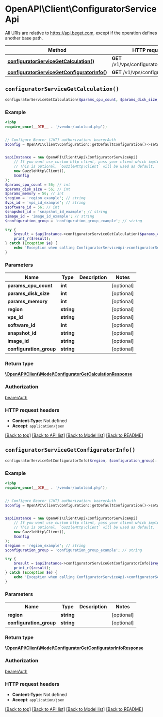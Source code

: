 # OpenAPI\Client\ConfiguratorServiceApi

All URIs are relative to https://api.beget.com, except if the operation defines another base path.

| Method | HTTP request | Description |
| ------------- | ------------- | ------------- |
| [**configuratorServiceGetCalculation()**](ConfiguratorServiceApi.md#configuratorServiceGetCalculation) | **GET** /v1/vps/configurator/calculation |  |
| [**configuratorServiceGetConfiguratorInfo()**](ConfiguratorServiceApi.md#configuratorServiceGetConfiguratorInfo) | **GET** /v1/vps/configurator/info |  |


## `configuratorServiceGetCalculation()`

```php
configuratorServiceGetCalculation($params_cpu_count, $params_disk_size, $params_memory, $region, $vps_id, $software_id, $snapshot_id, $image_id, $configuration_group): \OpenAPI\Client\Model\ConfiguratorGetCalculationResponse
```



### Example

```php
<?php
require_once(__DIR__ . '/vendor/autoload.php');


// Configure Bearer (JWT) authorization: bearerAuth
$config = OpenAPI\Client\Configuration::getDefaultConfiguration()->setAccessToken('YOUR_ACCESS_TOKEN');


$apiInstance = new OpenAPI\Client\Api\ConfiguratorServiceApi(
    // If you want use custom http client, pass your client which implements `GuzzleHttp\ClientInterface`.
    // This is optional, `GuzzleHttp\Client` will be used as default.
    new GuzzleHttp\Client(),
    $config
);
$params_cpu_count = 56; // int
$params_disk_size = 56; // int
$params_memory = 56; // int
$region = 'region_example'; // string
$vps_id = 'vps_id_example'; // string
$software_id = 56; // int
$snapshot_id = 'snapshot_id_example'; // string
$image_id = 'image_id_example'; // string
$configuration_group = 'configuration_group_example'; // string

try {
    $result = $apiInstance->configuratorServiceGetCalculation($params_cpu_count, $params_disk_size, $params_memory, $region, $vps_id, $software_id, $snapshot_id, $image_id, $configuration_group);
    print_r($result);
} catch (Exception $e) {
    echo 'Exception when calling ConfiguratorServiceApi->configuratorServiceGetCalculation: ', $e->getMessage(), PHP_EOL;
}
```

### Parameters

| Name | Type | Description  | Notes |
| ------------- | ------------- | ------------- | ------------- |
| **params_cpu_count** | **int**|  | [optional] |
| **params_disk_size** | **int**|  | [optional] |
| **params_memory** | **int**|  | [optional] |
| **region** | **string**|  | [optional] |
| **vps_id** | **string**|  | [optional] |
| **software_id** | **int**|  | [optional] |
| **snapshot_id** | **string**|  | [optional] |
| **image_id** | **string**|  | [optional] |
| **configuration_group** | **string**|  | [optional] |

### Return type

[**\OpenAPI\Client\Model\ConfiguratorGetCalculationResponse**](../Model/ConfiguratorGetCalculationResponse.md)

### Authorization

[bearerAuth](../../README.md#bearerAuth)

### HTTP request headers

- **Content-Type**: Not defined
- **Accept**: `application/json`

[[Back to top]](#) [[Back to API list]](../../README.md#endpoints)
[[Back to Model list]](../../README.md#models)
[[Back to README]](../../README.md)

## `configuratorServiceGetConfiguratorInfo()`

```php
configuratorServiceGetConfiguratorInfo($region, $configuration_group): \OpenAPI\Client\Model\ConfiguratorGetConfiguratorInfoResponse
```



### Example

```php
<?php
require_once(__DIR__ . '/vendor/autoload.php');


// Configure Bearer (JWT) authorization: bearerAuth
$config = OpenAPI\Client\Configuration::getDefaultConfiguration()->setAccessToken('YOUR_ACCESS_TOKEN');


$apiInstance = new OpenAPI\Client\Api\ConfiguratorServiceApi(
    // If you want use custom http client, pass your client which implements `GuzzleHttp\ClientInterface`.
    // This is optional, `GuzzleHttp\Client` will be used as default.
    new GuzzleHttp\Client(),
    $config
);
$region = 'region_example'; // string
$configuration_group = 'configuration_group_example'; // string

try {
    $result = $apiInstance->configuratorServiceGetConfiguratorInfo($region, $configuration_group);
    print_r($result);
} catch (Exception $e) {
    echo 'Exception when calling ConfiguratorServiceApi->configuratorServiceGetConfiguratorInfo: ', $e->getMessage(), PHP_EOL;
}
```

### Parameters

| Name | Type | Description  | Notes |
| ------------- | ------------- | ------------- | ------------- |
| **region** | **string**|  | [optional] |
| **configuration_group** | **string**|  | [optional] |

### Return type

[**\OpenAPI\Client\Model\ConfiguratorGetConfiguratorInfoResponse**](../Model/ConfiguratorGetConfiguratorInfoResponse.md)

### Authorization

[bearerAuth](../../README.md#bearerAuth)

### HTTP request headers

- **Content-Type**: Not defined
- **Accept**: `application/json`

[[Back to top]](#) [[Back to API list]](../../README.md#endpoints)
[[Back to Model list]](../../README.md#models)
[[Back to README]](../../README.md)
